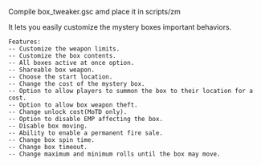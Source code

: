 Compile box_tweaker.gsc amd place it in scripts/zm

It lets you easily customize the mystery boxes important behaviors.
```
Features:
-- Customize the weapon limits.
-- Customize the box contents.
-- All boxes active at once option.
-- Shareable box weapon.
-- Choose the start location.
-- Change the cost of the mystery box.
-- Option to allow players to summon the box to their location for a cost.
-- Option to allow box weapon theft.
-- Change unlock cost(MoTD only).
-- Option to disable EMP affecting the box.
-- Disable box moving.
-- Ability to enable a permanent fire sale.
-- Change box spin time.
-- Change box timeout.
-- Change maximum and minimum rolls until the box may move.
```